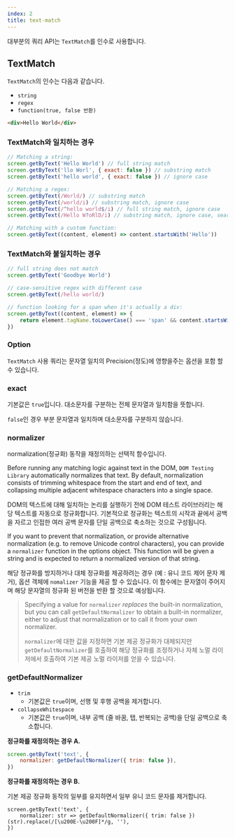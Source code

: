 ```yaml
---
index: 2
title: text-match
---
```


대부분의 쿼리 API는 `TextMatch`를 인수로 사용합니다. 



## TextMatch

`TextMatch`의 인수는 다음과 같습니다.

- `string`
- `regex`
- `function(true, false 반환)`



```html
<div>Hello World</div>
```



### TextMatch와 일치하는 경우

```js
// Matching a string:
screen.getByText('Hello World') // full string match
screen.getByText('llo Worl', { exact: false }) // substring match
screen.getByText('hello world', { exact: false }) // ignore case

// Matching a regex:
screen.getByText(/World/) // substring match
screen.getByText(/world/i) // substring match, ignore case
screen.getByText(/^hello world$/i) // full string match, ignore case
screen.getByText(/Hello W?oRlD/i) // substring match, ignore case, searches for "hello world" or "hello orld"

// Matching with a custom function:
screen.getByText((content, element) => content.startsWith('Hello'))
```



### TextMatch와 불일치하는 경우

```js
// full string does not match
screen.getByText('Goodbye World')

// case-sensitive regex with different case
screen.getByText(/hello world/)

// function looking for a span when it's actually a div:
screen.getByText((content, element) => {
    return element.tagName.toLowerCase() === 'span' && content.startsWith('Hello')
})
```





### Option

`TextMatch`  사용 쿼리는 문자열 일치의 Precision(정도)에 영향을주는 옵션을 포함 할 수 있습니다.



### exact

기본값은 `true`입니다. 대소문자를 구분하는 전체 문자열과 일치함을 뜻합니다.

`false`인 경우 부분 문자열과 일치하며 대소문자를 구분하지 않습니다.



### normalizer

normalization(정규화) 동작을 재정의하는 선택적 함수입니다.



Before running any matching logic against text in the DOM, `DOM Testing Library` automatically normalizes that text. By default, normalization consists of trimming whitespace from the start and end of text, and collapsing multiple adjacent whitespace characters into a single space.

DOM의 텍스트에 대해 일치하는 논리를 실행하기 전에 DOM 테스트 라이브러리는 해당 텍스트를 자동으로 정규화합니다. 기본적으로 정규화는 텍스트의 시작과 끝에서 공백을 자르고 인접한 여러 공백 문자를 단일 공백으로 축소하는 것으로 구성됩니다.



If you want to prevent that normalization, or provide alternative normalization (e.g. to remove Unicode control characters), you can provide a `normalizer` function in the options object. This function will be given a string and is expected to return a normalized version of that string.

해당 정규화를 방지하거나 대체 정규화를 제공하려는 경우 (예 : 유니 코드 제어 문자 제거), 옵션 객체에 `nomalizer` 기능을 제공 할 수 있습니다. 이 함수에는 문자열이 주어지며 해당 문자열의 정규화 된 버전을 반환 할 것으로 예상됩니다.



> Specifying a value for `normalizer` _replaces_ the built-in normalization, but you can call `getDefaultNormalizer` to obtain a built-in normalizer, either to adjust that normalization or to call it from your own normalizer.
>
> `normalizer`에 대한 값을 지정하면 기본 제공 정규화가 대체되지만 `getDefaultNormalizer`를 호출하여 해당 정규화를 조정하거나 자체 노멀 라이저에서 호출하여 기본 제공 노멀 라이저를 얻을 수 있습니다.



### getDefaultNormalizer

-   `trim` 
    -   기본값은 `true`이며, 선행 및 후행 공백을 제거합니다.
-   `collapseWhitespace` 
    -   기본값은 `true`이며, 내부 공백 (줄 바꿈, 탭, 반복되는 공백)을 단일 공백으로 축소합니다.



**정규화를 재정의하는 경우 A.**

```js
screen.getByText('text', {
    normalizer: getDefaultNormalizer({ trim: false }),
})
```



**정규화를 재정의하는 경우 B.**

기본 제공 정규화 동작의 일부를 유지하면서 일부 유니 코드 문자를 제거합니다.

```react
screen.getByText('text', {
    normalizer: str => getDefaultNormalizer({ trim: false })(str).replace(/[\u200E-\u200F]*/g, ''),
})
```


